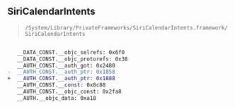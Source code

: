 ## SiriCalendarIntents

> `/System/Library/PrivateFrameworks/SiriCalendarIntents.framework/SiriCalendarIntents`

```diff

   __DATA_CONST.__objc_selrefs: 0x6f0
   __DATA_CONST.__objc_protorefs: 0x38
   __AUTH_CONST.__auth_got: 0x2480
-  __AUTH_CONST.__auth_ptr: 0x1858
+  __AUTH_CONST.__auth_ptr: 0x1888
   __AUTH_CONST.__const: 0x8c88
   __AUTH_CONST.__objc_const: 0x2fa8
   __AUTH.__objc_data: 0xa18

```
